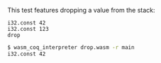 This test features dropping a value from the stack:
```wasm
i32.const 42
i32.const 123
drop
```

```sh
$ wasm_coq_interpreter drop.wasm -r main
i32.const 42

```
